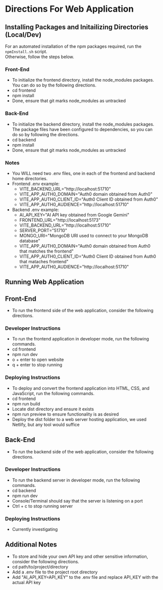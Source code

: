 # Directions For Web Application

## Installing Packages and Initailizing Directories (Local/Dev)

For an automated installation of the npm packages required, run the `npmInstall.sh` script.  
Otherwise, follow the steps below.

### Front-End
* To initialize the frontend directory, install the node_modules packages. You can do so by the following directions.
* cd frontend
* npm install
* Done, ensure that git marks node_modules as untracked

### Back-End
* To initialize the backend directory, install the node_modules packages. The package files have been configured to dependencies, so you can do so by following the directions.
* cd backend
* npm install
* Done, ensure that git marks node_modules as untracked

### Notes
* You WILL need two .env files, one in each of the frontend and backend home directories.
* Frontend .env example:
  * VITE_BACKEND_URL="http://localhost:51710"
  * VITE_APP_AUTH0_DOMAIN="Auth0 domain obtained from Auth0"
  * VITE_APP_AUTH0_CLIENT_ID="Auth0 Client ID obtained from Auth0"
  * VITE_APP_AUTH0_AUDIENCE="http://localhost:51710"
* Backend .env example:
  * AI_API_KEY="AI API key obtained from Google Gemini"
  * FRONTEND_URL="http://localhost:5173"
  * VITE_BACKEND_URL="http://localhost:51710"
  * SERVER_PORT="51710"
  * MONGO_URI="MongoDB URI used to connect to your MongoDB database"
  * VITE_APP_AUTH0_DOMAIN="Auth0 domain obtained from Auth0 that matches the frontend"
  * VITE_APP_AUTH0_CLIENT_ID="Auth0 Client ID obtained from Auth0 that mataches frontend"
  * VITE_APP_AUTH0_AUDIENCE="http://localhost:51710"

## Running Web Application

## Front-End
* To run the frontend side of the web application, consider the following directions.

### Developer Instructions
* To run the frontend application in developer mode, run the following commands.
* cd frontend
* npm run dev
* o + enter to open website
* q + enter to stop running
### Deploying Instructions
* To deploy and convert the frontend application into HTML, CSS, and JavaScript, run the following commands.
* cd frontend
* npm run build
* Locate dist directory and ensure it exists
* npm run preview to ensure functionality is as desired
* Deploy the dist folder to a web server hosting application, we used Netlify, but any tool would suffice

## Back-End
* To run the backend side of the web application, consider the following directions.

### Developer Instructions
* To run the backend server in developer mode, run the following commands.
* cd backend
* npm run dev
* Console/Terminal should say that the server is listening on a port
* Ctrl + c to stop running server
### Deploying Instructions
* Currently investigating   

## Additional Notes
* To store and hide your own API key and other sensitive information, consider the following directions.
* cd path/to/project/directory
* Add a .env file to the project root directory
* Add "AI_API_KEY=API_KEY" to the .env file and replace API_KEY with the actual API key
